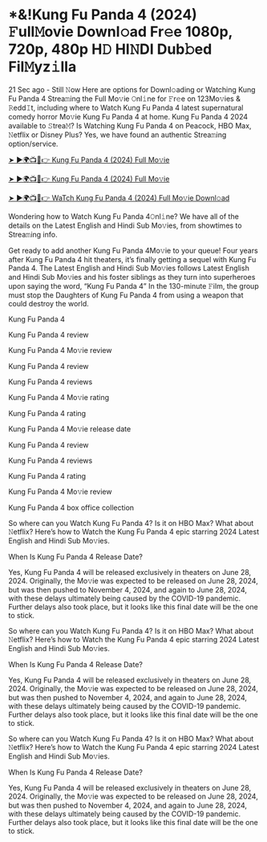 # *&!Kung Fu Panda 4 (2024) 𝙵ull𝙼ovie Downl𝚘ad Fr𝚎e 1080p, 720p, 480p H𝙳 HI𝙽DI Dub𝚋ed Fil𝙼yz𝚒lla


21 Sec ago - Still 𝙽ow Here are options for Downl𝚘ading or Watching Kung Fu Panda 4 Strea𝚖ing the Full Mo𝚟ie 𝙾nl𝚒ne for 𝙵r𝚎e on 123Mo𝚟ies & 𝚁edd𝙸t, including where to Watch Kung Fu Panda 4 latest supernatural comedy horror Mo𝚟ie Kung Fu Panda 4 at home. Kung Fu Panda 4 2024 available to 𝚂trea𝙼? Is Watching Kung Fu Panda 4 on Peacock, HBO Max, 𝙽etflix or Disney Plus? Yes, we have found an authentic Strea𝚖ing option/service.

[➤ ►🌍📺📱👉 Kung Fu Panda 4 (2024) Full Mo𝚟ie](https://bit.ly/3y3RoTe)
	

[➤ ►🌍📺📱👉 Kung Fu Panda 4 (2024) Full Mo𝚟ie](https://bit.ly/3y3RoTe)


[➤ ►🌍📺📱👉 WaTch Kung Fu Panda 4 (2024) Full Mo𝚟ie Downl𝚘ad](https://bit.ly/3y3RoTe)

Wondering how to Watch Kung Fu Panda 4𝙾nl𝚒ne? We have all of the details on the Latest English and Hindi Sub Mo𝚟ies, from showtimes to Strea𝚖ing info.

Get ready to add another Kung Fu Panda 4Mo𝚟ie to your queue! Four years after Kung Fu Panda 4 hit theaters, it’s finally getting a sequel with Kung Fu Panda 4. The Latest English and Hindi Sub Mo𝚟ies follows Latest English and Hindi Sub Mo𝚟ies and his foster siblings as they turn into superheroes upon saying the word, “Kung Fu Panda 4” In the 130-minute 𝙵ilm, the group must stop the Daughters of Kung Fu Panda 4 from using a weapon that could destroy the world.

Kung Fu Panda 4

Kung Fu Panda 4 review

Kung Fu Panda 4 Mo𝚟ie review

Kung Fu Panda 4 review

Kung Fu Panda 4 reviews

Kung Fu Panda 4 Mo𝚟ie rating

Kung Fu Panda 4 rating

Kung Fu Panda 4 Mo𝚟ie release date

Kung Fu Panda 4 review

Kung Fu Panda 4 reviews

Kung Fu Panda 4 rating

Kung Fu Panda 4 Mo𝚟ie review

Kung Fu Panda 4 box office collection

So where can you Watch Kung Fu Panda 4? Is it on HBO Max? What about 𝙽etflix? Here’s how to Watch the Kung Fu Panda 4 epic starring 2024 Latest English and Hindi Sub Mo𝚟ies.

When Is Kung Fu Panda 4 Release Date?

Yes, Kung Fu Panda 4 will be released exclusively in theaters on June 28, 2024. Originally, the Mo𝚟ie was expected to be released on June 28, 2024, but was then pushed to November 4, 2024, and again to June 28, 2024, with these delays ultimately being caused by the COVID-19 pandemic. Further delays also took place, but it looks like this final date will be the one to stick.

So where can you Watch Kung Fu Panda 4? Is it on HBO Max? What about 𝙽etflix? Here’s how to Watch the Kung Fu Panda 4 epic starring 2024 Latest English and Hindi Sub Mo𝚟ies.

When Is Kung Fu Panda 4 Release Date?

Yes, Kung Fu Panda 4 will be released exclusively in theaters on June 28, 2024. Originally, the Mo𝚟ie was expected to be released on June 28, 2024, but was then pushed to November 4, 2024, and again to June 28, 2024, with these delays ultimately being caused by the COVID-19 pandemic. Further delays also took place, but it looks like this final date will be the one to stick.

So where can you Watch Kung Fu Panda 4? Is it on HBO Max? What about 𝙽etflix? Here’s how to Watch the Kung Fu Panda 4 epic starring 2024 Latest English and Hindi Sub Mo𝚟ies.

When Is Kung Fu Panda 4 Release Date?

Yes, Kung Fu Panda 4 will be released exclusively in theaters on June 28, 2024. Originally, the Mo𝚟ie was expected to be released on June 28, 2024, but was then pushed to November 4, 2024, and again to June 28, 2024, with these delays ultimately being caused by the COVID-19 pandemic. Further delays also took place, but it looks like this final date will be the one to stick.
